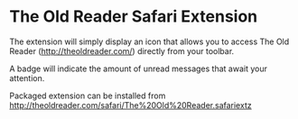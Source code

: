 The Old Reader Safari Extension
===============================

The extension will simply display an icon that allows you to access The Old Reader (http://theoldreader.com/) directly from your toolbar.

A badge will indicate the amount of unread messages that await your attention.

Packaged extension can be installed from http://theoldreader.com/safari/The%20Old%20Reader.safariextz

